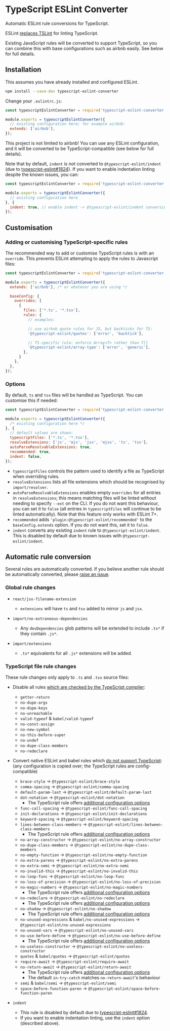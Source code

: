 # TypeScript ESLint Converter

Automatic ESLint rule conversions for TypeScript.

ESLint [replaces TSLint](https://eslint.org/blog/2019/01/future-typescript-eslint) for linting TypeScript.

Existing JavaScript rules will be converted to support TypeScript, so you can combine this with base
configurations such as airbnb easily. See below for full details.

## Installation

This assumes you have already installed and configured ESLint.

```bash
npm install --save-dev typescript-eslint-converter
```

Change your `.eslintrc.js`:

```javascript
const typescriptEslintConverter = require('typescript-eslint-converter');

module.exports = typescriptEslintConverter({
  // existing configuration here; for example airbnb:
  extends: ['airbnb'],
});
```

This project is not limited to airbnb! You can use any ESLint configuration, and it will be converted
to be TypeScript-compatible (see below for full details).

Note that by default, `indent` is _not_ converted to `@typescript-eslint/indent` (due to
[typescript-eslint#1824](https://github.com/typescript-eslint/typescript-eslint/issues/1824)).
If you want to enable indentation linting despite the known issues, you can:

```javascript
const typescriptEslintConverter = require('typescript-eslint-converter');

module.exports = typescriptEslintConverter({
  // existing configuration here
}, {
  indent: true, // enable indent -> @typescript-eslint/indent conversion
});
```

## Customisation

### Adding or customising TypeScript-specific rules

The recommended way to add or customise TypeScript rules is with an `override`. This prevents
ESLint attempting to apply the rules to Javascript files:

```javascript
const typescriptEslintConverter = require('typescript-eslint-converter');

module.exports = typescriptEslintConverter({
  extends: ['airbnb'], /* or whatever you are using */

  baseConfig: {
    overrides: [
      {
        files: ['*.ts', '*.tsx'],
        rules: {
          // examples:

          // use airbnb quote rules for JS, but backticks for TS:
          '@typescript-eslint/quotes': ['error', 'backtick'],

          // TS-specific rule: enforce Array<T> rather than T[]
          '@typescript-eslint/array-type': ['error', 'generic'],
        },
      }
    ],
  },
});
```

### Options

By default, `ts` and `tsx` files will be handled as TypeScript. You can customise this if needed:

```javascript
const typescriptEslintConverter = require('typescript-eslint-converter');

module.exports = typescriptEslintConverter({
  /* existing configuration here */
}, {
  // default values are shown:
  typescriptFiles: ['*.ts', '*.tsx'],
  resolveExtensions: ['js', 'mjs', 'jsx', 'mjsx', 'ts', 'tsx'],
  autoParseResolvableExtensions: true,
  recommended: true,
  indent: false,
});
```

- `typescriptFiles` controls the pattern used to identify a file as TypeScript when overriding rules.
- `resolveExtensions` lists all file extensions which should be recognised by `import/resolver`.
- `autoParseResolvableExtensions` enables empty `overrides` for all entries in `resolveExtensions`; this
  means matching files will be linted without needing to specify `--ext` on the CLI. If you do not want
  this behaviour, you can set it to `false` (all entries in `typescriptFiles` will continue to be linted
  automatically). Note that this feature only works with ESLint 7+.
- `recommended` adds `'plugin:@typescript-eslint/recommended'` to the `baseConfig.extends` option.
  If you do not want this, set it to `false`.
- `indent` converts any existing `indent` rule to `@typescript-eslint/indent`. This is disabled by
  default due to known issues with `@typescript-eslint/indent`.

## Automatic rule conversion

Several rules are automatically converted. If you believe another rule should be automatically converted, please
[raise an issue](https://github.com/davidje13/typescript-eslint-converter/issues).

### Global rule changes

* `react/jsx-filename-extension`
  - `extensions` will have `ts` and `tsx` added to mirror `js` and `jsx`.

* `import/no-extraneous-dependencies`
  - Any `devDependencies` glob patterns will be extended to include `.ts*` if they contain `.js*`.

* `import/extensions`
  - `.ts*` equivalents for all `.js*` extensions will be added.

### TypeScript file rule changes

These rule changes only apply to `.ts` and `.tsx` source files:

* Disable all rules [which are checked by the TypeScript compiler](https://github.com/typescript-eslint/typescript-eslint/blob/master/packages/eslint-plugin/src/configs/eslint-recommended.ts):
  - `getter-return`
  - `no-dupe-args`
  - `no-dupe-keys`
  - `no-unreachable`
  - `valid-typeof` &amp; `babel/valid-typeof`
  - `no-const-assign`
  - `no-new-symbol`
  - `no-this-before-super`
  - `no-undef`
  - `no-dupe-class-members`
  - `no-redeclare`

* Convert native ESLint and babel rules which [do not support TypeScript](https://github.com/typescript-eslint/typescript-eslint/tree/master/packages/eslint-plugin#extension-rules):
  (any configuration is copied over; the TypeScript rules are config-compatible)

  - `brace-style` &rarr; `@typescript-eslint/brace-style`
  - `comma-spacing` &rarr; `@typescript-eslint/comma-spacing`
  - `default-param-last` &rarr; `@typescript-eslint/default-param-last`
  - `dot-notation` &rarr; `@typescript-eslint/dot-notation`
    - The TypeScript rule offers [additional configuration options](https://github.com/typescript-eslint/typescript-eslint/blob/master/packages/eslint-plugin/docs/rules/dot-notation.md)
  - `func-call-spacing` &rarr; `@typescript-eslint/func-call-spacing`
  - `init-declarations` &rarr; `@typescript-eslint/init-declarations`
  - `keyword-spacing` &rarr; `@typescript-eslint/keyword-spacing`
  - `lines-between-class-members` &rarr; `@typescript-eslint/lines-between-class-members`
    - The TypeScript rule offers [additional configuration options](https://github.com/typescript-eslint/typescript-eslint/blob/master/packages/eslint-plugin/docs/rules/lines-between-class-members.md)
  - `no-array-constructor` &rarr; `@typescript-eslint/no-array-constructor`
  - `no-dupe-class-members` &rarr; `@typescript-eslint/no-dupe-class-members`
  - `no-empty-function` &rarr; `@typescript-eslint/no-empty-function`
  - `no-extra-parens` &rarr; `@typescript-eslint/no-extra-parens`
  - `no-extra-semi` &rarr; `@typescript-eslint/no-extra-semi`
  - `no-invalid-this` &rarr; `@typescript-eslint/no-invalid-this`
  - `no-loop-func` &rarr; `@typescript-eslint/no-loop-func`
  - `no-loss-of-precision` &rarr; `@typescript-eslint/no-loss-of-precision`
  - `no-magic-numbers` &rarr; `@typescript-eslint/no-magic-numbers`
    - The TypeScript rule offers [additional configuration options](https://github.com/typescript-eslint/typescript-eslint/blob/master/packages/eslint-plugin/docs/rules/no-magic-numbers.md)
  - `no-redeclare` &rarr; `@typescript-eslint/no-redeclare`
    - The TypeScript rule offers [additional configuration options](https://github.com/typescript-eslint/typescript-eslint/blob/master/packages/eslint-plugin/docs/rules/no-redeclare.md)
  - `no-shadow` &rarr; `@typescript-eslint/no-shadow`
    - The TypeScript rule offers [additional configuration options](https://github.com/typescript-eslint/typescript-eslint/blob/master/packages/eslint-plugin/docs/rules/no-shadow.md)
  - `no-unused-expressions` &amp; `babel/no-unused-expressions` &rarr; `@typescript-eslint/no-unused-expressions`
  - `no-unused-vars` &rarr; `@typescript-eslint/no-unused-vars`
  - `no-use-before-define` &rarr; `@typescript-eslint/no-use-before-define`
    - The TypeScript rule offers [additional configuration options](https://github.com/typescript-eslint/typescript-eslint/blob/master/packages/eslint-plugin/docs/rules/no-use-before-define.md)
  - `no-useless-constructor` &rarr; `@typescript-eslint/no-useless-constructor`
  - `quotes` &amp; `babel/quotes` &rarr; `@typescript-eslint/quotes`
  - `require-await` &rarr; `@typescript-eslint/require-await`
  - `no-return-await` &rarr; `@typescript-eslint/return-await`
    - The TypeScript rule offers [additional configuration options](https://github.com/typescript-eslint/typescript-eslint/blob/master/packages/eslint-plugin/docs/rules/return-await.md)
    - The default `in-try-catch` matches `no-return-await`'s behaviour
  - `semi` &amp; `babel/semi` &rarr; `@typescript-eslint/semi`
  - `space-before-function-paren` &rarr; `@typescript-eslint/space-before-function-paren`

* `indent`
  - This rule is disabled by default due to [typescript-eslint#1824](https://github.com/typescript-eslint/typescript-eslint/issues/1824).
  - If you want to enable indentation linting, use the `indent` option (described above).
